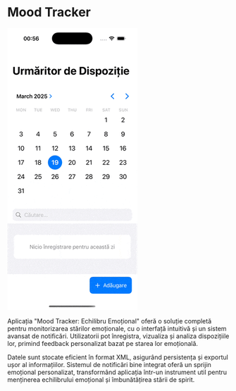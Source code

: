 # Mood Tracker

![iOS Planificator Demo](Simulator%20Screen%20Recording%20-%20iPhone%2016%20Pro%20-%202025-03-19%20at%2000.57.43.gif)

Aplicația "Mood Tracker: Echilibru Emoțional" oferă o soluție completă pentru monitorizarea stărilor emoționale, cu o interfață intuitivă și un sistem avansat de notificări. Utilizatorii pot înregistra, vizualiza și analiza dispozițiile lor, primind feedback personalizat bazat pe starea lor emoțională.


Datele sunt stocate eficient în format XML, asigurând persistența și exportul ușor al informațiilor. Sistemul de notificări bine integrat oferă un sprijin emoțional personalizat, transformând aplicația într-un instrument util pentru menținerea echilibrului emoțional și îmbunătățirea stării de spirit.

